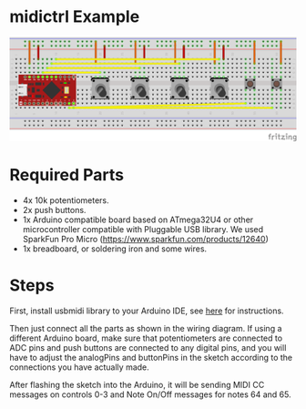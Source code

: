 # midictrl Example

![midictrl Wiring Diagram](https://github.com/BlokasLabs/usbmidi/blob/master/arduino/libraries/usbmidi/examples/midictrl/midictrl.png)

# Required Parts

* 4x 10k potentiometers.
* 2x push buttons.
* 1x Arduino compatible board based on ATmega32U4 or other microcontroller compatible with Pluggable USB library. We used SparkFun Pro Micro (https://www.sparkfun.com/products/12640)
* 1x breadboard, or soldering iron and some wires.

# Steps

First, install usbmidi library to your Arduino IDE, see [here](https://github.com/BlokasLabs/usbmidi) for instructions.

Then just connect all the parts as shown in the wiring diagram. If using a different Arduino board, make sure that potentiometers are connected to ADC pins and push buttons are connected to any digital pins, and you will have to adjust the analogPins and buttonPins in the sketch according to the connections you have actually made.

After flashing the sketch into the Arduino, it will be sending MIDI CC messages on controls 0-3 and Note On/Off messages for notes 64 and 65.
